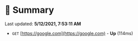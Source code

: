 # 📖 Summary
Last updated: **5/12/2021, 7:53:11 AM**

- `GET` [https://google.com](https://google.com) - **Up** (114ms)
